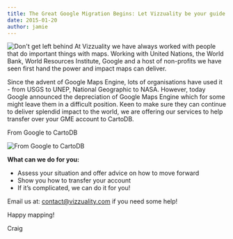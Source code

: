 ```yaml
---
title: The Great Google Migration Begins: Let Vizzuality be your guide
date: 2015-01-20
author: jamie
---
```


![Don't get left behind](/assets/images/posts/50_a.png)
At Vizzuality we have always worked with people that do important things with maps. Working with United Nations, the World Bank, World Resources Institute, Google and a host of non-profits we have seen first hand the power and impact maps can deliver.

Since the advent of Google Maps Engine, lots of organisations have used it - from USGS to UNEP, National Geographic to NASA. However, today Google announced the depreciation of Google Maps Engine which for some might leave them in a difficult position. Keen to make sure they can continue to deliver splendid impact to the world, we are offering our services to help transfer over your GME account to CartoDB.

From Google to CartoDB

![From Google to CartoDB](/assets/images/posts/50_b.png)

**What can we do for you:**

-   Assess your situation and offer advice on how to move forward
-   Show you how to transfer your account
-   If it’s complicated, we can do it for you!

Email us at: <contact@vizzuality.com> if you need some help!

Happy mapping!

Craig

